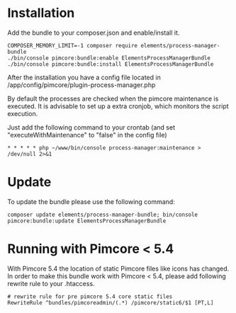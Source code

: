 # Installation

Add the bundle to your composer.json and enable/install it. 
```
COMPOSER_MEMORY_LIMIT=-1 composer require elements/process-manager-bundle
./bin/console pimcore:bundle:enable ElementsProcessManagerBundle
./bin/console pimcore:bundle:install ElementsProcessManagerBundle
```

After the installation you have a config file located in /app/config/pimcore/plugin-process-manager.php

By default the processes are checked when the pimcore maintenance is executed. 
It is advisable to set up a extra cronjob, which monitors the script execution.

Just add the following command to your crontab (and set "executeWithMaintenance" to "false" in the config file)
```
* * * * * php ~/www/bin/console process-manager:maintenance > /dev/null 2>&1
```

# Update
To update the bundle please use the following command:

```
composer update elements/process-manager-bundle; bin/console pimcore:bundle:update ElementsProcessManagerBundle
```

# Running with Pimcore < 5.4
With Pimcore 5.4 the location of static Pimcore files like icons has changed. In order to make this bundle work with Pimcore < 5.4, please add following rewrite rule to your .htaccess.
```
# rewrite rule for pre pimcore 5.4 core static files
RewriteRule ^bundles/pimcoreadmin/(.*) /pimcore/static6/$1 [PT,L]
```
